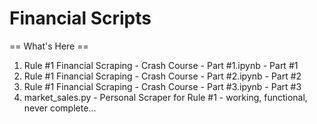 # Financial Scripts

== What's Here ==
1. Rule #1 Financial Scraping - Crash Course - Part #1.ipynb - Part #1
2. Rule #1 Financial Scraping - Crash Course - Part #2.ipynb - Part #2
3. Rule #1 Financial Scraping - Crash Course - Part #3.ipynb - Part #3
4. market_sales.py - Personal Scraper for Rule #1 - working, functional, never complete...
